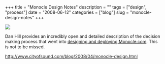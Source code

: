 +++
title = "Monocle Design Notes"
description = ""
tags = ["design", "process"]
date = "2008-06-12"
categories = ["blog"]
slug = "monocle-design-notes"
+++



  <div class="notebook-screenshot"><a href="http://www.cityofsound.com/blog/2008/04/monocle-design.html"><img src="//konigi.com/media/notebook/monocle-design-process.jpg" class="notebook-image" /></a></div><p>Dan Hill provides an incredibly open and detailed description of the decision making process that went into <a href="http://www.cityofsound.com/blog/2008/04/monocle-design.html">designing and deploying Monocle.com</a>. This is not to be missed. </p>
    
  <a href="http://www.cityofsound.com/blog/2008/04/monocle-design.html">http://www.cityofsound.com/blog/2008/04/monocle-design.html</a>
